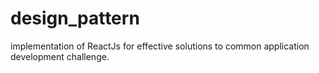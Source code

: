 # design_pattern
implementation of ReactJs for effective solutions to common application development challenge.
